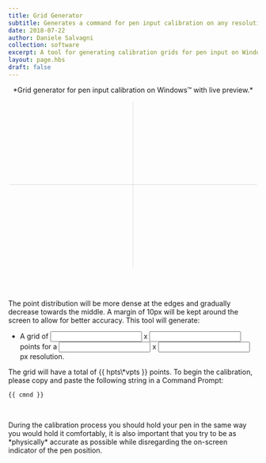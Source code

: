 ```yaml
---
title: Grid Generator
subtitle: Generates a command for pen input calibration on any resolution.
date: 2018-07-22
author: Daniele Salvagni
collection: software
excerpt: A tool for generating calibration grids for pen input on Windows. Supports any resolution with any number of calibrations points which will be more densely distributed towards the edges.
layout: page.hbs
draft: false
---
```


<p align="center">*Grid generator for pen input calibration on Windows™ with live preview.*</p>

<div id="grid-app" class="content">

  <svg viewBox="-151 -101 302 202">
    <line v-for="h in horz" v-bind:x1="h" y1="-100" v-bind:x2="h" y2="100" style="stroke:#d5d5d5;stroke-width:0.5" />
    <line v-for="v in vert" x1="-150" v-bind:y1="v" x2="150" v-bind:y2="v" style="stroke:#d5d5d5;stroke-width:0.5" />
  </svg>

  <br><br>
  <p>The point distribution will be more dense at the edges and gradually decrease towards the middle. A margin of 10px will be kept around the screen to allow for better accuracy. This tool will generate:</p>

  - A grid of <input type="text" v-model="hpts" class="grid-input"> x
  <input type="text" v-model="vpts" class="grid-input"> points
  for a <input type="text" v-model="hres" class="grid-input"> x
  <input type="text" v-model="vres" class="grid-input"> px resolution.

  <p>The grid will have a total of {{ hpts\*vpts }} points. To begin the calibration, please copy and paste the following string in a Command Prompt:</p>

  <pre class="hljs" style="text-align:left;"><code style="white-space: initial;">
  {{ cmnd }}
  </code></pre>

  <br>
  <p>During the calibration process you should hold your pen in the same way you would hold it comfortably, it is also important that you try to be as *physically* accurate as possible while disregarding the on-screen indicator of the pen position.</p>

</div>

<script src="/assets/app2.js"></script>
